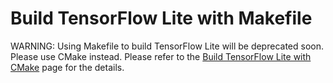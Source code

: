 # Build TensorFlow Lite with Makefile

WARNING: Using Makefile to build TensorFlow Lite will be deprecated soon.
Please use CMake instead. Please refer to the
[Build TensorFlow Lite with CMake](https://www.tensorflow.org/lite/guide/build_cmake)
page for the details.
